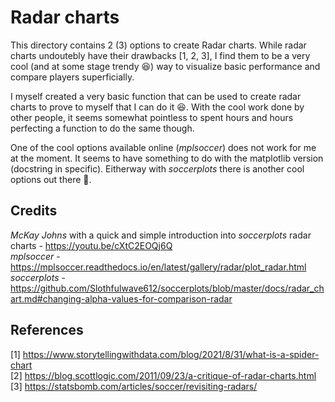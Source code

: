 # Radar charts

This directory contains 2 (3) options to create Radar charts. While radar charts undoutebly have their drawbacks [1, 2, 3], I find them to be a very cool (and at some stage trendy :laughing:) way to visualize basic performance and compare players superficially. <br>

I myself created a very basic function that can be used to create radar charts to prove to myself that I can do it :laughing:.
With the cool work done by other people, it seems somewhat pointless to spent hours and hours perfecting a function to do the same though. <br>

One of the cool options available online (*mplsoccer*) does not work for me at the moment. It seems to have something to do with the matplotlib version (docstring in specific).
Eitherway with *soccerplots* there is another cool options out there :clap:. <br>


## Credits

*McKay Johns* with a quick and simple introduction into *soccerplots* radar charts - https://youtu.be/cXtC2EOQj6Q <br>
*mplsoccer* - https://mplsoccer.readthedocs.io/en/latest/gallery/radar/plot_radar.html <br>
*soccerplots* - https://github.com/Slothfulwave612/soccerplots/blob/master/docs/radar_chart.md#changing-alpha-values-for-comparison-radar <br>

## References

[1] https://www.storytellingwithdata.com/blog/2021/8/31/what-is-a-spider-chart <br>
[2] https://blog.scottlogic.com/2011/09/23/a-critique-of-radar-charts.html <br>
[3] https://statsbomb.com/articles/soccer/revisiting-radars/
